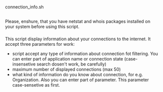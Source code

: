 #
connection_info.sh

##
Please, enshure, that you have netstat and whois packages installed on your system before using this script.

###
This script display information about your connections to the internet. It accept three parameters for work:
- script accept any type of information about connection fot filtering. You can enter part of application name
  or connection state (case-insensetive search dosen't work, be carefully)
- maximum number of displayed connections (max 50)
- what kind of information do you know about connection, for e.g. Organization. Also you can enter part of 
  parameter. This parameter case-sensetive as first. 
